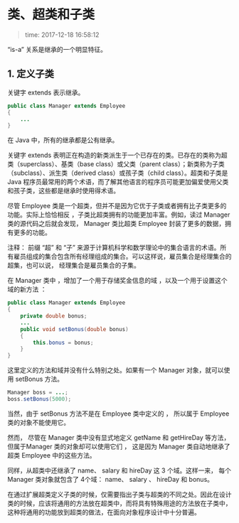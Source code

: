 # 类、超类和子类
>time: 2017-12-18 16:58:12

 “is-a” 关系是继承的一个明显特征。

## 1. 定义子类

关键字 extends 表示继承。
```java
public class Manager extends Employee
{
    ...
}
```
在 Java 中，所有的继承都是公有继承。

关键字 extends 表明正在构造的新类派生于一个已存在的类。已存在的类称为超类（superclass）、基类（base class）或父类（parent class）；新类称为子类（subclass）、派生类（derived class）或孩子类（child class）。超类和子类是 Java 程序员最常用的两个术语，而了解其他语言的程序员可能更加偏爱使用父类和孩子类，这些都是继承时使用得术语。

尽管 Employee 类是一个超类，但并不是因为它优于子类或者拥有比子类更多的功能。实际上恰恰相反 ，子类比超类拥有的功能更加丰富。例如，读过 Manager 类的源代码之后就会发现， Manager 类比超类 Employee 封装了更多的数据，拥有更多的功能。

注释： 前缀 “超” 和 “子” 来源于计算机科学和数学理论中的集合语言的术语。所有雇员组成的集合包含所有经理组成的集合。可以这样说，雇员集合是经理集合的超集，也可以说， 经理集合是雇员集合的子集。

在 Manager 类中 ，增加了一个用于存储奖金信息的域 ，以及一个用于设置这个域的新方法 ：
```java
public class Manager extends Employee
{
    private double bonus;
    ...
    public void setBonus(double bonus)
    {
        this.bonus = bonus;
    }
}
```

这里定义的方法和域并没有什么特别之处。如果有一个 Manager 对象，就可以使用 setBonus 方法。
```java
Manager boss = ...;
boss.setBonus(5000);
```

当然，由于 setBonus 方法不是在 Employee 类中定义的 ， 所以属于 Employee 类的对象不能使用它。

然而， 尽管在 Manager 类中没有显式地定义 getName 和 getHireDay 等方法， 但属于Manager 类的对象却可以使用它们 ， 这是因为 Manager 类自动地继承了超类 Employee 中的这些方法。

同样，从超类中还继承了 name、 salary 和 hireDay 这 3 个域。这样一来， 每个 Manager 类对象就包含了 4个域： name、 salary 、 hireDay 和 bonus。

在通过扩展超类定义子类的时候，仅需要指出子类与超类的不同之处。因此在设计类的时候，应该将通用的方法放在超类中，而将具有特殊用途的方法放在子类中，这种将通用的功能放到超类的做法，在面向对象程序设计中十分普遍。